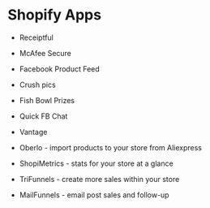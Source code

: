 # Shopify Apps
* Receiptful
* McAfee Secure
* Facebook Product Feed
* Crush pics
* Fish Bowl Prizes
* Quick FB Chat
* Vantage
* Oberlo - import products to your store from Aliexpress

* ShopiMetrics - stats for your store at a glance
* TriFunnels - create more sales within your store
* MailFunnels - email post sales and follow-up
